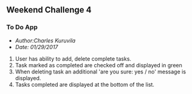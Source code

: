 ## Weekend Challenge 4 ##
### To Do App ###

* *Author:Charles Kuruvila*
* *Date: 01/29/2017*



1.  User has ability to add, delete complete tasks.
2.  Task marked as completed  are checked off and displayed in green
3.  When deleting task an additional 'are you sure: yes / no' message is displayed.
4.  Tasks completed are displayed at the bottom of the list.
